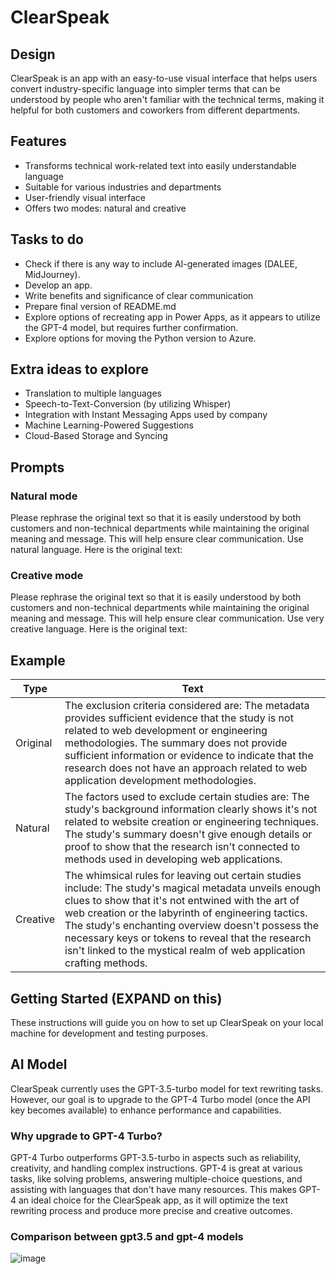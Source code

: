 # ClearSpeak

## Design 
ClearSpeak is an app with an easy-to-use visual interface that helps users convert industry-specific language into simpler terms that can be understood by people who aren't familiar with the technical terms, making it helpful for both customers and coworkers from different departments.

## Features
- Transforms technical work-related text into easily understandable language
- Suitable for various industries and departments
- User-friendly visual interface
- Offers two modes: natural and creative

## Tasks to do
- Check if there is any way to include AI-generated images (DALEE, MidJourney).
- Develop an app.
- Write benefits and significance of clear communication
- Prepare final version of README.md
- Explore options of recreating app in Power Apps, as it appears to utilize the GPT-4 model, but requires further confirmation.
- Explore options for moving the Python version to Azure.

## Extra ideas to explore
- Translation to multiple languages
- Speech-to-Text-Conversion (by utilizing Whisper)
- Integration with Instant Messaging Apps used by company
- Machine Learning-Powered Suggestions
- Cloud-Based Storage and Syncing

## Prompts

### Natural mode
Please rephrase the original text so that it is easily understood by both customers and non-technical departments while maintaining the original meaning and message. This will help ensure clear communication. Use natural language. Here is the original text:

### Creative mode
Please rephrase the original text so that it is easily understood by both customers and non-technical departments while maintaining the original meaning and message. This will help ensure clear communication. Use very creative language. Here is the original text:

## Example

| Type      | Text                                                                                                                                                    |
|-----------|---------------------------------------------------------------------------------------------------------------------------------------------------------|
| Original  | The exclusion criteria considered are: The metadata provides sufficient evidence that the study is not related to web development or engineering methodologies. The summary does not provide sufficient information or evidence to indicate that the research does not have an approach related to web application development methodologies. |
| Natural   | The factors used to exclude certain studies are: The study's background information clearly shows it's not related to website creation or engineering techniques. The study's summary doesn't give enough details or proof to show that the research isn't connected to methods used in developing web applications.                          |
| Creative  | The whimsical rules for leaving out certain studies include: The study's magical metadata unveils enough clues to show that it's not entwined with the art of web creation or the labyrinth of engineering tactics. The study's enchanting overview doesn't possess the necessary keys or tokens to reveal that the research isn't linked to the mystical realm of web application crafting methods.   |

## Getting Started (EXPAND on this)
These instructions will guide you on how to set up ClearSpeak on your local machine for development and testing purposes.

## AI Model
ClearSpeak currently uses the GPT-3.5-turbo model for text rewriting tasks. However, our goal is to upgrade to the GPT-4 Turbo model (once the API key becomes available) to enhance performance and capabilities.

### Why upgrade to GPT-4 Turbo?
GPT-4 Turbo outperforms GPT-3.5-turbo in aspects such as reliability, creativity, and handling complex instructions. GPT-4 is great at various tasks, like solving problems, answering multiple-choice questions, and assisting with languages that don't have many resources. This makes GPT-4 an ideal choice for the ClearSpeak app, as it will optimize the text rewriting process and produce more precise and creative outcomes.

### Comparison between gpt3.5 and gpt-4 models

![image](https://user-images.githubusercontent.com/106703426/226074988-aa426a3a-4762-4175-a1f0-f8edb8e5291e.png)
